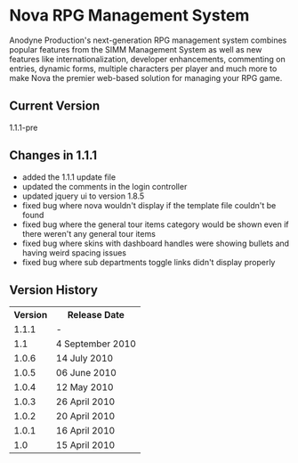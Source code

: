 # Nova RPG Management System

Anodyne Production's next-generation RPG management system combines popular features from the SIMM Management System as well as new features like internationalization, developer enhancements, commenting on entries, dynamic forms, multiple characters per player and much more to make Nova the premier web-based solution for managing your RPG game.

## Current Version

1.1.1-pre

## Changes in 1.1.1

* added the 1.1.1 update file
* updated the comments in the login controller
* updated jquery ui to version 1.8.5
* fixed bug where nova wouldn't display if the template file couldn't be found
* fixed bug where the general tour items category would be shown even if there weren't any general tour items
* fixed bug where skins with dashboard handles were showing bullets and having weird spacing issues
* fixed bug where sub departments toggle links didn't display properly

## Version History

<table>
	<tr>
		<th>Version</th><th>Release Date</th>
	</tr>
	<tr>
		<td>1.1.1</td><td>-</td>
	</tr>
	<tr>
		<td>1.1</td><td>4 September 2010</td>
	</tr>
	<tr>
		<td>1.0.6</td><td>14 July 2010</td>
	</tr>
	<tr>
		<td>1.0.5</td><td>06 June 2010</td>
	</tr>
	<tr>
		<td>1.0.4</td><td>12 May 2010</td>
	</tr>
	<tr>
		<td>1.0.3</td><td>26 April 2010</td>
	</tr>
	<tr>
		<td>1.0.2</td><td>20 April 2010</td>
	</tr>
	<tr>
		<td>1.0.1</td><td>16 April 2010</td>
	</tr>
	<tr>
		<td>1.0</td><td>15 April 2010</td>
	</tr>
</table>